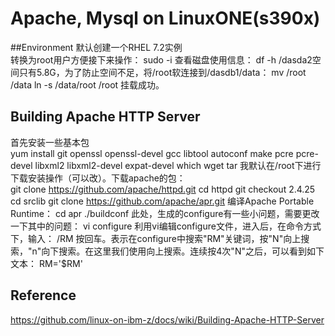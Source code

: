 # Apache, Mysql on LinuxONE(s390x)

##Environment
默认创建一个RHEL 7.2实例  
转换为root用户方便接下来操作：
    sudo -i
查看磁盘使用信息：
    df -h
/dasda2空间只有5.8G，为了防止空间不足，将/root软连接到/dasdb1/data：
    mv /root /data
    ln -s /data/root /root
挂载成功。  

## Building Apache HTTP Server
首先安装一些基本包  
    yum install git openssl openssl-devel gcc libtool autoconf make pcre pcre-devel libxml2 libxml2-devel expat-devel which wget tar
我默认在/root下进行下载安装操作（可以改）。下载apache的包：  
    git clone https://github.com/apache/httpd.git
    cd httpd
    git checkout 2.4.25
    cd srclib
    git clone https://github.com/apache/apr.git
编译Apache Portable Runtime：
    cd apr
    ./buildconf
此处，生成的configure有一些小问题，需要更改一下其中的问题：
    vi configure
利用vi编辑configure文件，进入后，在命令方式下，输入：
    /RM
按回车。表示在configure中搜索"RM"关键词，按"N"向上搜索，"n"向下搜索。在这里我们使用向上搜索。连续按4次"N"之后，可以看到如下文本：
    RM='$RM'


## Reference
https://github.com/linux-on-ibm-z/docs/wiki/Building-Apache-HTTP-Server  
